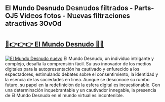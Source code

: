 ## El Mundo Desnudo D𝚎sn𝚞dos filtr𝚊dos - Parts-OJ5 Vid𝚎os f𝚘tos - N𝚞evas filtr𝚊ciones atr𝚊ctivas 3OvOd

# <h2><a href="http://mb36myv.tromn.icu/?c=El+Mundo+Desnudo">🔗👉👉👉 El Mundo Desnudo 🔗🔗</a></h2>

[![El Mundo Desnudo nuevo](https://i.imgur.com/pEAQMta.gif)](http://mb36myv.tromn.icu/?c=El+Mundo+Desnudo)
El Mundo Desnudo, un individuo intrigante y complejo, desafía la comprensión fácil. Su uso innovador de los medios digitales para la autopresentación ha cautivado y enfurecido a los espectadores, estimulando debates sobre el consentimiento, la identidad y la esencia de las sociedades en línea. Aunque se desconoce su rumbo futuro, su papel en la redefinición de la esfera digital es incuestionable. Con una determinación inquebrantable y un cautivador innegable, la presencia de El Mundo Desnudo en el mundo virtual es incontenible.
